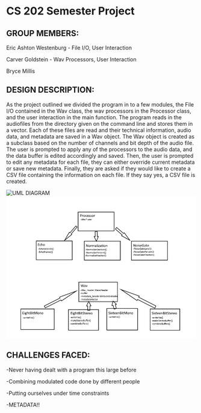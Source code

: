 # CS 202 Semester Project

## GROUP MEMBERS:

Eric Ashton Westenburg - File I/O, User Interaction

Carver Goldstein - Wav Processors, User Interaction

Bryce Millis

## DESIGN DESCRIPTION:

As the project outlined we divided the program in to a few modules, the File I/O contained in the Wav class, the wav processors in the Processor class, and the user interaction in the main function. The program reads in the audiofiles from the directory given on the command line and stores them in a vector. Each of these files are read and their technical information, audio data, and metadata are saved in a Wav object. The Wav object is created as a subclass based on the number of channels and bit depth of the audio file. The user is prompted to apply any of the processors to the audio data, and the data buffer is edited accordingly and saved. Then, the user is prompted to edit any metadata for each file, they can either override current metadata or save new metadata. Finally, they are asked if they would like to create a CSV file containing the information on each file. If they say yes, a CSV file is created. 

![UML DIAGRAM](https://imgur.com/a/1FzOfL3)
![UML DIAGRAM](uml.png)


## CHALLENGES FACED:

-Never having dealt with a program this large before

-Combining modulated code done by different people

-Putting ourselves under time constraints

-METADATA!!
